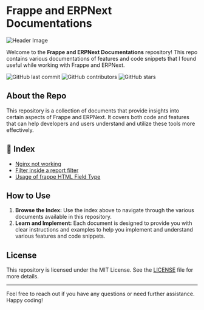 # Frappe and ERPNext Documentations

![Header Image](https://www.epitomenetwork.com/images/erpnext/erpnext_banner.png)

Welcome to the **Frappe and ERPNext Documentations** repository! This repo contains various documentations of features and code snippets that I found useful while working with Frappe and ERPNext.

![GitHub last commit](https://img.shields.io/github/last-commit/generalvimal/frappe_and_erpnext_documentations)
![GitHub contributors](https://img.shields.io/github/contributors/generalvimal/frappe_and_erpnext_documentations)
![GitHub stars](https://img.shields.io/github/stars/generalvimal/frappe_and_erpnext_documentations?style=social)

## About the Repo

This repository is a collection of documents that provide insights into certain aspects of Frappe and ERPNext. It covers both code and features that can help developers and users understand and utilize these tools more effectively.

## 📄 Index

- [Nginx not working](https://github.com/generalvimal/frappe_and_erpnext_documentations/blob/0cac442673831bd2b44b139b1d5d3fdbcc59897e/nginx_not_working.md)
- [Filter inside a report filter](https://github.com/generalvimal/frappe_and_erpnext_documentations/blob/0cac442673831bd2b44b139b1d5d3fdbcc59897e/erpnext_filter_inside_report_filter.md)
- [Usage of frappe HTML Field Type ](https://github.com/generalvimal/frappe_and_erpnext_documentations/blob/0cac442673831bd2b44b139b1d5d3fdbcc59897e/frappe_html_field_type_usages.md)

## How to Use

1. **Browse the Index:** Use the index above to navigate through the various documents available in this repository.
2. **Learn and Implement:** Each document is designed to provide you with clear instructions and examples to help you implement and understand various features and code snippets.

## License

This repository is licensed under the MIT License. See the [LICENSE](LICENSE) file for more details.

---

Feel free to reach out if you have any questions or need further assistance. Happy coding!
